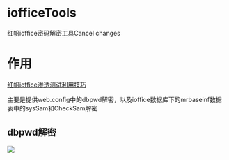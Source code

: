 # iofficeTools
红帆ioffice密码解密工具Cancel changes

# 作用
[红帆ioffice渗透测试利用技巧](https://jdr2021.github.io/2022/09/09/%E7%BA%A2%E5%B8%86ioffice%E6%B8%97%E9%80%8F%E6%B5%8B%E8%AF%95%E5%88%A9%E7%94%A8%E6%8A%80%E5%B7%A7/#%E7%BA%A2%E5%B8%86ioffice%E5%88%A9%E7%94%A8%E6%8A%80%E5%B7%A7)


主要是提供web.config中的dbpwd解密，以及ioffice数据库下的mrbaseinf数据表中的sysSam和CheckSam解密

## dbpwd解密

<img src="https://github.com/jdr2021/iofficeTools/blob/master/dbpwd.jpg">
